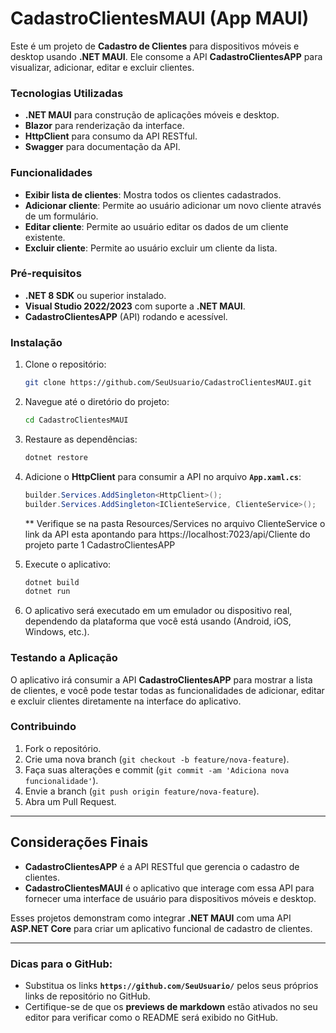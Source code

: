 # CadastroClientesMAUI (App MAUI)

Este é um projeto de **Cadastro de Clientes** para dispositivos móveis e desktop usando **.NET MAUI**. Ele consome a API **CadastroClientesAPP** para visualizar, adicionar, editar e excluir clientes.

### Tecnologias Utilizadas

- **.NET MAUI** para construção de aplicações móveis e desktop.
- **Blazor** para renderização da interface.
- **HttpClient** para consumo da API RESTful.
- **Swagger** para documentação da API.

### Funcionalidades

- **Exibir lista de clientes**: Mostra todos os clientes cadastrados.
- **Adicionar cliente**: Permite ao usuário adicionar um novo cliente através de um formulário.
- **Editar cliente**: Permite ao usuário editar os dados de um cliente existente.
- **Excluir cliente**: Permite ao usuário excluir um cliente da lista.

### Pré-requisitos

- **.NET 8 SDK** ou superior instalado.
- **Visual Studio 2022/2023** com suporte a **.NET MAUI**.
- **CadastroClientesAPP** (API) rodando e acessível.

### Instalação

1. Clone o repositório:
    ```bash
    git clone https://github.com/SeuUsuario/CadastroClientesMAUI.git
    ```

2. Navegue até o diretório do projeto:
    ```bash
    cd CadastroClientesMAUI
    ```

3. Restaure as dependências:
    ```bash
    dotnet restore
    ```

4. Adicione o **HttpClient** para consumir a API no arquivo **`App.xaml.cs`**:
    ```csharp
    builder.Services.AddSingleton<HttpClient>();
    builder.Services.AddSingleton<IClienteService, ClienteService>();
    ```
    ** Verifique se na pasta Resources/Services no arquivo ClienteService o link da API esta apontando para https://localhost:7023/api/Cliente do projeto parte 1 CadastroClientesAPP

5. Execute o aplicativo:
    ```bash
    dotnet build
    dotnet run
    ```

6. O aplicativo será executado em um emulador ou dispositivo real, dependendo da plataforma que você está usando (Android, iOS, Windows, etc.).

### Testando a Aplicação

O aplicativo irá consumir a API **CadastroClientesAPP** para mostrar a lista de clientes, e você pode testar todas as funcionalidades de adicionar, editar e excluir clientes diretamente na interface do aplicativo.

### Contribuindo

1. Fork o repositório.
2. Crie uma nova branch (`git checkout -b feature/nova-feature`).
3. Faça suas alterações e commit (`git commit -am 'Adiciona nova funcionalidade'`).
4. Envie a branch (`git push origin feature/nova-feature`).
5. Abra um Pull Request.

---

## **Considerações Finais**

- **CadastroClientesAPP** é a API RESTful que gerencia o cadastro de clientes.
- **CadastroClientesMAUI** é o aplicativo que interage com essa API para fornecer uma interface de usuário para dispositivos móveis e desktop.

Esses projetos demonstram como integrar **.NET MAUI** com uma API **ASP.NET Core** para criar um aplicativo funcional de cadastro de clientes.

---

### Dicas para o GitHub:
- Substitua os links **`https://github.com/SeuUsuario/`** pelos seus próprios links de repositório no GitHub.
- Certifique-se de que os **previews de markdown** estão ativados no seu editor para verificar como o README será exibido no GitHub.
